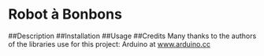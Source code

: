 # Robot à Bonbons
##Description
##Installation
##Usage
##Credits
Many thanks to the authors of the libraries use for this project:
 Arduino at www.arduino.cc

